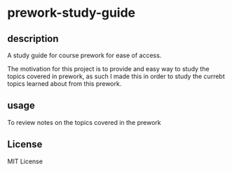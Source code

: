 # prework-study-guide

## description 
A study guide for course prework for ease of access.


The motivation for this project is to provide and easy way to study the topics covered in prework, as such I made this in order to study the currebt topics learned about from this prework.

## usage
 To review notes on the topics covered in the prework



## License
MIT License 

